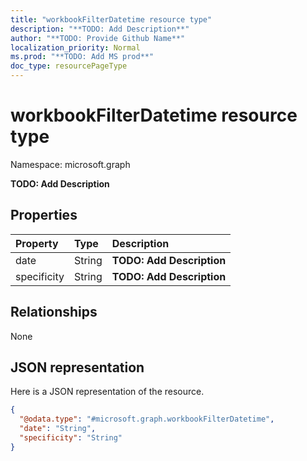 ```yaml
---
title: "workbookFilterDatetime resource type"
description: "**TODO: Add Description**"
author: "**TODO: Provide Github Name**"
localization_priority: Normal
ms.prod: "**TODO: Add MS prod**"
doc_type: resourcePageType
---
```


# workbookFilterDatetime resource type


Namespace: microsoft.graph

**TODO: Add Description**

## Properties
|Property|Type|Description|
|:---|:---|:---|
|date|String|**TODO: Add Description**|
|specificity|String|**TODO: Add Description**|

## Relationships
None

## JSON representation
Here is a JSON representation of the resource.
<!-- {
  "blockType": "resource",
  "@odata.type": "microsoft.graph.workbookFilterDatetime"
}
-->
``` json
{
  "@odata.type": "#microsoft.graph.workbookFilterDatetime",
  "date": "String",
  "specificity": "String"
}
```

